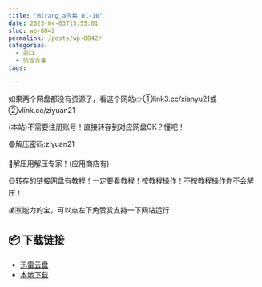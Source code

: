 ```yaml
---
title: "Mirang_a合集 01-10"
date: 2025-04-03T15:55:01
slug: wp-8842
permalink: /posts/wp-8842/
categories:
  - 盖📺
  - 恰饭合集
tags:

---
```


如果两个网盘都没有资源了，看这个网站👉①link3.cc/xianyu21或②vlink.cc/ziyuan21

(本站)不需要注册账号！直接转存到对应网盘OK？懂吧！

🟢解压密码:ziyuan21

🔵解压用解压专家！(应用商店有)

🟡转存的链接网盘有教程！一定要看教程！按教程操作！不按教程操作你不会解压！

💰🈶能力的宝，可以点左下角赞赏支持一下网站运行

## 📦 下载链接
- [迅雷云盘](https://blziyuan21.com/pay-download/8842?key=aea1e27658&down_id=0)
- [本地下载](https://blziyuan21.com/pay-download/8842?key=aea1e27658&down_id=1)

